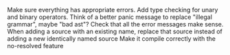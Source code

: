 Make sure everything has appropriate errors.
Add type checking for unary and binary operators.
Think of a better panic message to replace "illegal grammar", maybe "bad ast"?
Check that all the error messages make sense.
When adding a source with an existing name, replace that source instead of adding a new identically named source
Make it compile correctly with the no-resolved feature